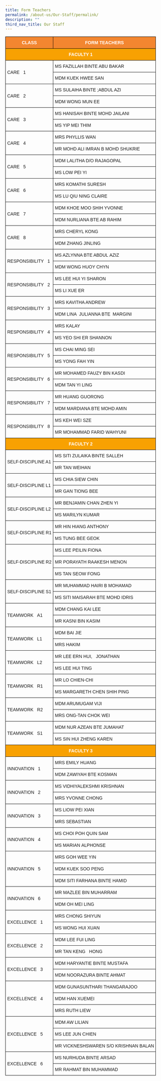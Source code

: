 ```yaml
---
title: Form Teachers
permalink: /about-us/Our-Staff/permalink/
description: ""
third_nav_title: Our Staff
---
```

<style type="text/css">
.tg  {border-collapse:collapse;border-spacing:0;}
.tg td{border-color:black;border-style:solid;border-width:1px;font-family:Arial, sans-serif;font-size:14px;
  overflow:hidden;padding:10px 5px;word-break:normal;}
.tg th{border-color:black;border-style:solid;border-width:1px;font-family:Arial, sans-serif;font-size:14px;
  font-weight:normal;overflow:hidden;padding:10px 5px;word-break:normal;}
.tg .tg-cly1{text-align:left;vertical-align:middle}
.tg .tg-u3kn{background-color:#f38630;color:#ffffff;font-weight:bold;text-align:center;vertical-align:middle}
.tg .tg-b7il{background-color:#f8a102;color:#ffffff;font-weight:bold;text-align:center;vertical-align:middle}
</style>
<table class="tg">
<thead>
  <tr>
    <th class="tg-u3kn">CLASS</th>
    <th class="tg-u3kn">FORM TEACHERS</th>
  </tr>
</thead>
<tbody>
  <tr>
    <td class="tg-b7il" colspan="2">FACULTY 1</td>
  </tr>
  <tr>
    <td class="tg-cly1" rowspan="2">CARE&nbsp;&nbsp;&nbsp;1</td>
    <td class="tg-cly1">MS FAZILLAH BINTE ABU&nbsp;BAKAR</td>
  </tr>
  <tr>
    <td class="tg-cly1">MDM KUEK HWEE SAN</td>
  </tr>
  <tr>
    <td class="tg-cly1" rowspan="2">CARE&nbsp;&nbsp;&nbsp;2</td>
    <td class="tg-cly1">MS SULAIHA BINTE&nbsp;;ABDUL AZI</td>
  </tr>
  <tr>
    <td class="tg-cly1">MDM WONG MUN EE</td>
  </tr>
  <tr>
    <td class="tg-cly1" rowspan="2">CARE&nbsp;&nbsp;&nbsp;3</td>
    <td class="tg-cly1">MS HANISAH BINTE MOHD&nbsp;JAILANI</td>
  </tr>
  <tr>
    <td class="tg-cly1">MS YIP MEI THIM</td>
  </tr>
  <tr>
    <td class="tg-cly1" rowspan="2">CARE&nbsp;&nbsp;&nbsp;4</td>
    <td class="tg-cly1">MRS PHYLLIS WAN</td>
  </tr>
  <tr>
    <td class="tg-cly1">MR MOHD ALI IMRAN B MOHD SHUKRIE</td>
  </tr>
  <tr>
    <td class="tg-cly1" rowspan="2">CARE&nbsp;&nbsp;&nbsp;5</td>
    <td class="tg-cly1">MDM LALITHA D/O&nbsp;RAJAGOPAL</td>
  </tr>
  <tr>
    <td class="tg-cly1">MS LOW PEI YI</td>
  </tr>
  <tr>
    <td class="tg-cly1" rowspan="2">CARE&nbsp;&nbsp;&nbsp;6</td>
    <td class="tg-cly1">MRS KOMATHI SURESH</td>
  </tr>
  <tr>
    <td class="tg-cly1">MS LU QIU NING CLAIRE</td>
  </tr>
  <tr>
    <td class="tg-cly1" rowspan="2">CARE&nbsp;&nbsp;&nbsp;7</td>
    <td class="tg-cly1">MDM&nbsp;KHOE MOO SHIH YVONNE</td>
  </tr>
  <tr>
    <td class="tg-cly1">MDM NURLIANA BTE AB RAHIM</td>
  </tr>
  <tr>
    <td class="tg-cly1" rowspan="2">CARE&nbsp;&nbsp;&nbsp;8</td>
    <td class="tg-cly1">MRS CHERYL KONG</td>
  </tr>
  <tr>
    <td class="tg-cly1">MDM ZHANG JINLING</td>
  </tr>
  <tr>
    <td class="tg-cly1" rowspan="2">RESPONSIBILITY&nbsp;&nbsp;&nbsp;1</td>
    <td class="tg-cly1">MS AZLYNNA BTE ABDUL&nbsp;AZIZ</td>
  </tr>
  <tr>
    <td class="tg-cly1">MDM WONG HUOY CHYN</td>
  </tr>
  <tr>
    <td class="tg-cly1" rowspan="2">RESPONSIBILITY&nbsp;&nbsp;&nbsp;2</td>
    <td class="tg-cly1">MS LEE HUI YI SHARON</td>
  </tr>
  <tr>
    <td class="tg-cly1">MS LI XUE ER</td>
  </tr>
  <tr>
    <td class="tg-cly1" rowspan="2">RESPONSIBILITY&nbsp;&nbsp;&nbsp;3</td>
    <td class="tg-cly1">MRS KAVITHA ANDREW</td>
  </tr>
  <tr>
    <td class="tg-cly1">
			MDM&nbsp;LINA&nbsp; JULIANNA BTE&nbsp; MARGINI</td>
  </tr>
  <tr>
    <td class="tg-cly1" rowspan="2">RESPONSIBILITY&nbsp;&nbsp;&nbsp;4</td>
    <td class="tg-cly1">MRS KALAY</td>
  </tr>
  <tr>
    <td class="tg-cly1">MS YEO SHI ER SHANNON</td>
  </tr>
  <tr>
    <td class="tg-cly1" rowspan="2">RESPONSIBILITY&nbsp;&nbsp;&nbsp;5</td>
    <td class="tg-cly1">MS CHAI MING SEI</td>
  </tr>
  <tr>
    <td class="tg-cly1">MS YONG FAH YIN</td>
  </tr>
  <tr>
    <td class="tg-cly1" rowspan="2">RESPONSIBILITY&nbsp;&nbsp;&nbsp;6</td>
    <td class="tg-cly1">MR MOHAMED FAUZY BIN&nbsp;KASDI</td>
  </tr>
  <tr>
    <td class="tg-cly1">MDM TAN YI LING</td>
  </tr>
  <tr>
    <td class="tg-cly1" rowspan="2">RESPONSIBILITY&nbsp;&nbsp;&nbsp;7</td>
    <td class="tg-cly1">MR HUANG GUORONG</td>
  </tr>
  <tr>
    <td class="tg-cly1">MDM MARDIANA BTE MOHD AMIN</td>
  </tr>
  <tr>
    <td class="tg-cly1" rowspan="2">RESPONSIBILITY&nbsp;&nbsp;&nbsp;8</td>
    <td class="tg-cly1">MS KEH WEI SZE</td>
  </tr>
  <tr>
    <td class="tg-cly1">MR MOHAMMAD FARID WAHYUNI</td>
  </tr>
  <tr>
    <td class="tg-b7il" colspan="2">FACULTY 2</td>
  </tr>
  <tr>
    <td class="tg-cly1" rowspan="2">SELF-DISCIPLINE A1</td>
    <td class="tg-cly1">MS SITI ZULAIKA BINTE&nbsp;SALLEH</td>
  </tr>
  <tr>
    <td class="tg-cly1">MR TAN WEIHAN</td>
  </tr>
  <tr>
    <td class="tg-cly1" rowspan="2">SELF-DISCIPLINE L1</td>
    <td class="tg-cly1">MS&nbsp;CHIA SIEW CHIN</td>
  </tr>
  <tr>
    <td class="tg-cly1">MR GAN TIONG BEE</td>
  </tr>
  <tr>
    <td class="tg-cly1" rowspan="2">SELF-DISCIPLINE L2</td>
    <td class="tg-cly1">MR BENJAMIN CHAN ZHEN&nbsp;YI</td>
  </tr>
  <tr>
    <td class="tg-cly1">MS MARILYN KUMAR</td>
  </tr>
  <tr>
    <td class="tg-cly1" rowspan="2">SELF-DISCIPLINE R1</td>
    <td class="tg-cly1">MR HIN HIANG ANTHONY</td>
  </tr>
  <tr>
    <td class="tg-cly1">MS TUNG BEE GEOK</td>
  </tr>
  <tr>
    <td class="tg-cly1" rowspan="3">SELF-DISCIPLINE R2</td>
    <td class="tg-cly1">MS LEE PEILIN FIONA</td>
  </tr>
  <tr>
    <td class="tg-cly1">MR PORAYATH RAAKESH MENON</td>
  </tr>
  <tr>
    <td class="tg-cly1">MS TAN SEOW FONG</td>
  </tr>
  <tr>
    <td class="tg-cly1" rowspan="2">SELF-DISCIPLINE S1</td>
    <td class="tg-cly1">MR MUHAMMAD HAIRI B&nbsp;MOHAMAD</td>
  </tr>
  <tr>
    <td class="tg-cly1">MS SITI MAISARAH BTE MOHD IDRIS</td>
  </tr>
  <tr>
    <td class="tg-cly1" rowspan="2">TEAMWORK&nbsp;&nbsp;&nbsp;A1</td>
    <td class="tg-cly1">MDM CHANG KAI LEE</td>
  </tr>
  <tr>
    <td class="tg-cly1">MR KASNI BIN KASIM</td>
  </tr>
  <tr>
    <td class="tg-cly1" rowspan="2">TEAMWORK&nbsp;&nbsp;&nbsp;L1</td>
    <td class="tg-cly1">MDM BAI JIE</td>
  </tr>
  <tr>
    <td class="tg-cly1">MRS HAKIM</td>
  </tr>
  <tr>
    <td class="tg-cly1" rowspan="2">TEAMWORK&nbsp;&nbsp;&nbsp;L2</td>
    <td class="tg-cly1">MR LEE ERN HUI,&nbsp;&nbsp;&nbsp;JONATHAN</td>
  </tr>
  <tr>
    <td class="tg-cly1">MS LEE HUI TING</td>
  </tr>
  <tr>
    <td class="tg-cly1" rowspan="2">TEAMWORK&nbsp;&nbsp;&nbsp;R1</td>
    <td class="tg-cly1">MR LO CHIEN-CHI</td>
  </tr>
  <tr>
    <td class="tg-cly1">MS MARGARETH CHEN SHIH PING</td>
  </tr>
  <tr>
    <td class="tg-cly1" rowspan="2">TEAMWORK&nbsp;&nbsp;&nbsp;R2</td>
    <td class="tg-cly1">MDM ARUMUGAM VIJI</td>
  </tr>
  <tr>
    <td class="tg-cly1">MRS ONG-TAN CHOK WEI</td>
  </tr>
  <tr>
    <td class="tg-cly1" rowspan="2">TEAMWORK&nbsp;&nbsp;&nbsp;S1</td>
    <td class="tg-cly1">MDM NUR AZEAN BTE&nbsp;JUMAHAT</td>
  </tr>
  <tr>
    <td class="tg-cly1">MS SIN HUI ZHENG KAREN</td>
  </tr>
  <tr>
    <td class="tg-b7il" colspan="2">FACULTY 3</td>
  </tr>
  <tr>
    <td class="tg-cly1" rowspan="2">INNOVATION&nbsp;&nbsp;&nbsp;1</td>
    <td class="tg-cly1">MRS EMILY HUANG</td>
  </tr>
  <tr>
    <td class="tg-cly1">MDM ZAWIYAH BTE KOSMAN</td>
  </tr>
  <tr>
    <td class="tg-cly1" rowspan="2">INNOVATION&nbsp;&nbsp;&nbsp;2</td>
    <td class="tg-cly1">MS VIDHIYALEKSHMI&nbsp;KRISHNAN</td>
  </tr>
  <tr>
    <td class="tg-cly1">MRS YVONNE CHONG</td>
  </tr>
  <tr>
    <td class="tg-cly1" rowspan="2">INNOVATION&nbsp;&nbsp;&nbsp;3</td>
    <td class="tg-cly1">MS LIOW PEI XIAN</td>
  </tr>
  <tr>
    <td class="tg-cly1">MRS SEBASTIAN</td>
  </tr>
  <tr>
    <td class="tg-cly1" rowspan="2">INNOVATION&nbsp;&nbsp;&nbsp;4</td>
    <td class="tg-cly1">MS CHOI POH QUIN SAM</td>
  </tr>
  <tr>
    <td class="tg-cly1">MS MARIAN&nbsp;ALPHONSE</td>
  </tr>
  <tr>
    <td class="tg-cly1" rowspan="3">INNOVATION&nbsp;&nbsp;&nbsp;5</td>
    <td class="tg-cly1">MRS&nbsp;GOH WEE YIN</td>
  </tr>
  <tr>
    <td class="tg-cly1">MDM KUEK SOO PENG</td>
  </tr>
  <tr>
    <td class="tg-cly1">MDM SITI FARHANA BINTE HAMID</td>
  </tr>
  <tr>
    <td class="tg-cly1" rowspan="2">INNOVATION&nbsp;&nbsp;&nbsp;6</td>
    <td class="tg-cly1">MR MAZLEE BIN&nbsp;MUHARRAM</td>
  </tr>
  <tr>
    <td class="tg-cly1">MDM OH MEI LING</td>
  </tr>
  <tr>
    <td class="tg-cly1" rowspan="2">EXCELLENCE&nbsp;&nbsp;&nbsp;1</td>
    <td class="tg-cly1">MRS CHONG SHIYUN</td>
  </tr>
  <tr>
    <td class="tg-cly1">MS WONG HUI XUAN</td>
  </tr>
  <tr>
    <td class="tg-cly1" rowspan="2">EXCELLENCE&nbsp;&nbsp;&nbsp;2</td>
    <td class="tg-cly1">MDM LEE FUI LING</td>
  </tr>
  <tr>
    <td class="tg-cly1">MR TAN KENG&nbsp;&nbsp;&nbsp;HONG</td>
  </tr>
  <tr>
    <td class="tg-cly1" rowspan="2">EXCELLENCE&nbsp;&nbsp;&nbsp;3</td>
    <td class="tg-cly1">MDM HARYANTIE BINTE&nbsp;MUSTAFA</td>
  </tr>
  <tr>
    <td class="tg-cly1">MDM NOORAZURA BINTE AHMAT</td>
  </tr>
  <tr>
    <td class="tg-cly1" rowspan="3">EXCELLENCE&nbsp;&nbsp;&nbsp;4</td>
    <td class="tg-cly1">MDM GUNASUNTHARI&nbsp;THANGARAJOO</td>
  </tr>
  <tr>
    <td class="tg-cly1">MDM HAN XUEMEI</td>
  </tr>
  <tr>
    <td class="tg-cly1">MRS RUTH LIEW</td>
  </tr>
  <tr>
    <td class="tg-cly1" rowspan="3">EXCELLENCE&nbsp;&nbsp;&nbsp;5</td>
    <td class="tg-cly1">MDM AW LILIAN</td>
  </tr>
  <tr>
    <td class="tg-cly1">MS LEE JUN CHIEN</td>
  </tr>
  <tr>
    <td class="tg-cly1">MR VICKNESHSWAREN S/O KRISHNAN BALAN</td>
  </tr>
  <tr>
    <td class="tg-cly1" rowspan="2">EXCELLENCE&nbsp;&nbsp;&nbsp;6</td>
    <td class="tg-cly1">MS NURHUDA BINTE&nbsp;ARSAD</td>
  </tr>
  <tr>
    <td class="tg-cly1">MR RAHMAT BIN MUHAMMAD</td>
  </tr>
</tbody>
</table>
